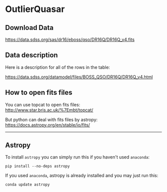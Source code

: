 # OutlierQuasar

## Download Data

https://data.sdss.org/sas/dr16/eboss/qso/DR16Q/DR16Q_v4.fits

## Data description
Here is a description for all of the rows in the table:

https://data.sdss.org/datamodel/files/BOSS_QSO/DR16Q/DR16Q_v4.html

## How to open fits files 

You can use topcat to open fits files:
http://www.star.bris.ac.uk/%7Embt/topcat/

But python can deal with fits files by astropy:
https://docs.astropy.org/en/stable/io/fits/

---
## Astropy
To install `astropy` you can simply run this if you haven't used `anaconda`:

    pip install --no-deps astropy
If you used `anaconda`, astropy is already installed and you may just run this:

    conda update astropy
